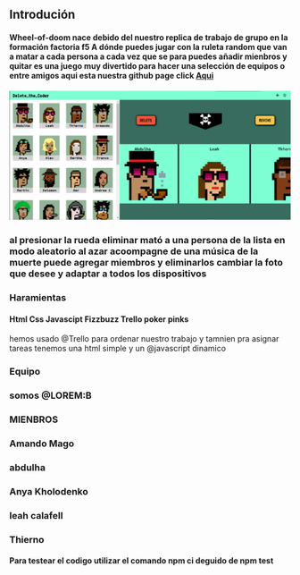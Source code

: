 ## Introdución
#### Wheel-of-doom nace debido del nuestro replica de trabajo de grupo en la formación factoria f5 A dónde puedes jugar con la ruleta random que van a matar a cada persona a cada vez que se para puedes añadir mienbros y quitar es una juego muy divertido para hacer una selección de equipos o entre amigos aqui esta nuestra github page click  [Aqui](https://armun4.github.io/Wheel-Of-Doom/ "Aqui")
<img src="img-readme/weel-of-the-dom-img1.gif"> 

### al presionar la rueda eliminar mató a una persona de la lista en modo aleatorio al azar acoompagne de una música de la muerte puede agregar miembros y eliminarlos cambiar la foto que desee y adaptar a todos los dispositivos

### Haramientas 
#### Html Css Javascipt Fizzbuzz Trello poker pinks 
hemos usado @Trello para ordenar nuestro trabajo y tamnien pra asignar tareas tenemos una html simple y un @javascript dinamico 
### Equipo
### somos @LOREM:B
### MIENBROS 
###  Amando Mago
###  abdulha

###  Anya Kholodenko 

###  leah calafell

###  Thierno

#### Para testear el codigo utilizar el comando npm ci deguido de npm test